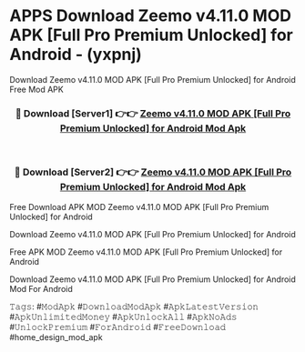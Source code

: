 # APPS Download Zeemo v4.11.0 MOD APK [Full Pro Premium Unlocked] for Android - (yxpnj)
Download Zeemo v4.11.0 MOD APK [Full Pro Premium Unlocked] for Android Free Mod APK

<div align="center">
<h3>🔴 Download [Server1] 👉👉 <a href="https://apk-comot.site?title=Zeemo_v4.11.0_MOD_APK_[Full_Pro_Premium_Unlocked]_for_Android">Zeemo v4.11.0 MOD APK [Full Pro Premium Unlocked] for Android Mod Apk</a></h3><br>

<h3>🔴 Download [Server2] 👉👉 <a href="https://apk-comot.site?title=Zeemo_v4.11.0_MOD_APK_[Full_Pro_Premium_Unlocked]_for_Android">Zeemo v4.11.0 MOD APK [Full Pro Premium Unlocked] for Android Mod Apk</a></h3>
</div>


Free Download APK MOD Zeemo v4.11.0 MOD APK [Full Pro Premium Unlocked] for Android

Download Zeemo v4.11.0 MOD APK [Full Pro Premium Unlocked] for Android 

Free APK MOD Zeemo v4.11.0 MOD APK [Full Pro Premium Unlocked] for Android 

Download Zeemo v4.11.0 MOD APK [Full Pro Premium Unlocked] for Android Mod For Android

𝚃𝚊𝚐𝚜: #𝙼𝚘𝚍𝙰𝚙𝚔 #𝙳𝚘𝚠𝚗𝚕𝚘𝚊𝚍𝙼𝚘𝚍𝙰𝚙𝚔 #𝙰𝚙𝚔𝙻𝚊𝚝𝚎𝚜𝚝𝚅𝚎𝚛𝚜𝚒𝚘𝚗 #𝙰𝚙𝚔𝚄𝚗𝚕𝚒𝚖𝚒𝚝𝚎𝚍𝙼𝚘𝚗𝚎𝚢 #𝙰𝚙𝚔𝚄𝚗𝚕𝚘𝚌𝚔𝙰𝚕𝚕 #𝙰𝚙𝚔𝙽𝚘𝙰𝚍𝚜 #𝚄𝚗𝚕𝚘𝚌𝚔𝙿𝚛𝚎𝚖𝚒𝚞𝚖 #𝙵𝚘𝚛𝙰𝚗𝚍𝚛𝚘𝚒𝚍 #𝙵𝚛𝚎𝚎𝙳𝚘𝚠𝚗𝚕𝚘𝚊𝚍 #home_design_mod_apk